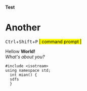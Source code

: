 
#### Test <br> 
# Another <br>
<kbd>Ctrl</kbd>+<kbd>Shift</kbd>+<kbd>P</kbd> <mark>| command prompt |</mark>

Hellow **World!**  
*What's about you?*

```
#include <isotream>  
using namespace std;  
  int mian() {
  sdfs
  }
 ```
